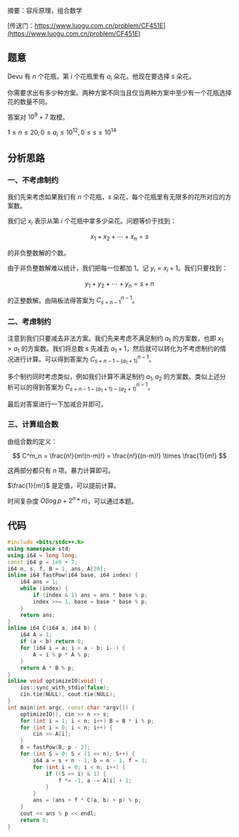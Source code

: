 摘要：容斥原理，组合数学

[传送门：https://www.luogu.com.cn/problem/CF451E](https://www.luogu.com.cn/problem/CF451E)

## 题意

Devu 有 $n$ 个花瓶，第 $i$ 个花瓶里有 $a_i$ 朵花。他现在要选择 $s$ 朵花。

你需要求出有多少种方案。两种方案不同当且仅当两种方案中至少有一个花瓶选择花的数量不同。

答案对 $10^9+7$ 取模。

$1\le n\le 20,0\le a_i\le 10^{12},0\le s\le 10^{14}$

## 分析思路

### 一、不考虑制约

我们先来考虑如果我们有 $n$ 个花瓶，$s$ 朵花，每个花瓶里有无限多的花所对应的方案数。

我们记 $x_i$ 表示从第 $i$ 个花瓶中拿多少朵花。问题等价于找到：

$$
x_1 + x_2 + \cdots + x_n = s
$$

的非负整数解的个数。

由于非负整数解难以统计，我们把每一位都加 $1$。记 $y_i = x_i + 1$。我们只要找到：

$$
y_1 + y_2 + \cdots + y_n = s + n
$$

的正整数解。由隔板法得答案为 $C^{n-1}_{s+n-1}$。

### 二、考虑制约

注意到我们只要减去非法方案。我们先来考虑不满足制约 $a_1$ 的方案数，也即 $x_1 > a_1$ 的方案数。我们将总数 $s$ 先减去 $a_1 + 1$，然后就可以转化为不考虑制约的情况进行计算。可以得到答案为 $C^{n-1}_{s+n-1-(a_1 + 1)}$。

多个制约同时考虑类似，例如我们计算不满足制约 $a_1, a_2$ 的方案数。类似上述分析可以的得到答案为 $C^{n-1}_{s+n-1-(a_1 + 1) - (a_2+1)}$。

最后对答案进行一下加减合并即可。

### 三、计算组合数

由组合数的定义：

$$
C^m_n = \frac{n!}{m!(n-m)!} = \frac{n!}{(n-m)!} \times \frac{1}{m!}
$$

这两部分都只有 $n$ 项。暴力计算即可。

$\frac{1}{m!}$ 是定值，可以提前计算。

时间复杂度 $O\left(\log p + 2 ^ n * n\right)$，可以通过本题。

## 代码

```cpp
#include <bits/stdc++.h>
using namespace std;
using i64 = long long;
const i64 p = 1e9 + 7;
i64 n, s, f, B = 1, ans, A[20];
inline i64 fastPow(i64 base, i64 index) {
    i64 ans = 1;
    while (index) {
        if (index & 1) ans = ans * base % p;
        index >>= 1, base = base * base % p;
    }
    return ans;
}
inline i64 C(i64 a, i64 b) {
    i64 A = 1;
    if (a < b) return 0;
    for (i64 i = a; i > a - b; i--) {
        A = i % p * A % p;
    }
    return A * B % p;
}
inline void optimizeIO(void) {
    ios::sync_with_stdio(false);
    cin.tie(NULL), cout.tie(NULL);
}
int main(int argc, const char *argv[]) {
    optimizeIO(), cin >> n >> s;
    for (int i = 1; i < n; i++) B = B * i % p;
    for (int i = 0; i < n; i++) {
        cin >> A[i];
    }
    B = fastPow(B, p - 2);
    for (int S = 0; S < (1 << n); S++) {
        i64 a = s + n - 1, b = n - 1, f = 1;
        for (int i = 0; i < n; i++) {
            if ((S >> i) & 1) {
                f *= -1, a -= A[i] + 1;
            }
        }
        ans = (ans + f * C(a, b) + p) % p;
    }
    cout << ans % p << endl;
    return 0;
}

```
